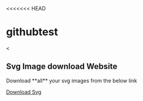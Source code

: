 <<<<<<< HEAD
# githubtest
<<!DOCTYPE html>
<html>
<body>

  <h2>Svg Image download Website</h2>

<p>Download **all** your svg images from the below link</p>

<p><a href="https://freesvg.org/dogface-vector-image">Download Svg</a></p>

</body>
</html>
